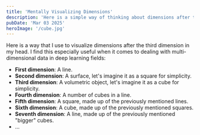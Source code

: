 ```yaml
---
title: 'Mentally Visualizing Dimensions'
description: 'Here is a simple way of thinking about dimensions after the third dimension.'
pubDate: 'Mar 03 2025'
heroImage: '/cube.jpg'
---
```


Here is a way that I use to visualize dimensions after the third dimension in my head. I find this especially useful when it comes to dealing with multi-dimensional data in deep learning fields:

* **First dimension**: A line.
* **Second dimension**: A surface, let's imagine it as a square for simplicity.
* **Third dimension**: A volumetric object, let's imagine it as a cube for simplicity.
* **Fourth dimension**: A number of cubes in a line.
* **Fifth dimension**: A square, made up of the previously mentioned lines.
* **Sixth dimension**: A cube, made up of the previously mentioned squares.
* **Seventh dimension**: A line, made up of the previously mentioned "bigger" cubes.
* ...